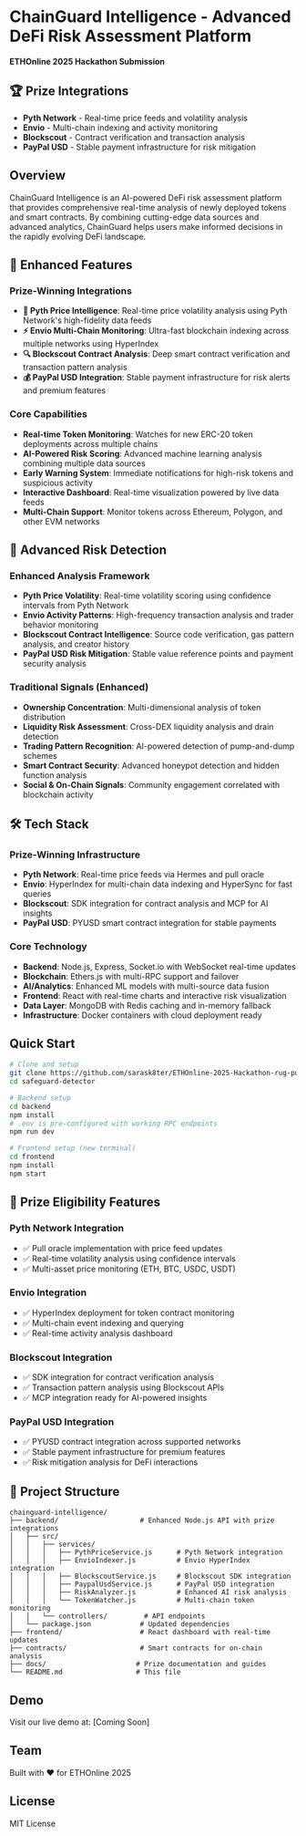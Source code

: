 # ChainGuard Intelligence - Advanced DeFi Risk Assessment Platform

**ETHOnline 2025 Hackathon Submission**

## 🏆 Prize Integrations
- **Pyth Network** - Real-time price feeds and volatility analysis
- **Envio** - Multi-chain indexing and activity monitoring  
- **Blockscout** - Contract verification and transaction analysis
- **PayPal USD** - Stable payment infrastructure for risk mitigation

## Overview

ChainGuard Intelligence is an AI-powered DeFi risk assessment platform that provides comprehensive real-time analysis of newly deployed tokens and smart contracts. By combining cutting-edge data sources and advanced analytics, ChainGuard helps users make informed decisions in the rapidly evolving DeFi landscape.

## 🚀 Enhanced Features

### Prize-Winning Integrations
- **🔮 Pyth Price Intelligence**: Real-time price volatility analysis using Pyth Network's high-fidelity data feeds
- **⚡ Envio Multi-Chain Monitoring**: Ultra-fast blockchain indexing across multiple networks using HyperIndex
- **🔍 Blockscout Contract Analysis**: Deep smart contract verification and transaction pattern analysis
- **💰 PayPal USD Integration**: Stable payment infrastructure for risk alerts and premium features

### Core Capabilities  
- **Real-time Token Monitoring**: Watches for new ERC-20 token deployments across multiple chains
- **AI-Powered Risk Scoring**: Advanced machine learning analysis combining multiple data sources
- **Early Warning System**: Immediate notifications for high-risk tokens and suspicious activity
- **Interactive Dashboard**: Real-time visualization powered by live data feeds
- **Multi-Chain Support**: Monitor tokens across Ethereum, Polygon, and other EVM networks

## 🎯 Advanced Risk Detection

### Enhanced Analysis Framework
- **Pyth Price Volatility**: Real-time volatility scoring using confidence intervals from Pyth Network
- **Envio Activity Patterns**: High-frequency transaction analysis and trader behavior monitoring
- **Blockscout Contract Intelligence**: Source code verification, gas pattern analysis, and creator history
- **PayPal USD Risk Mitigation**: Stable value reference points and payment security analysis

### Traditional Signals (Enhanced)
- **Ownership Concentration**: Multi-dimensional analysis of token distribution
- **Liquidity Risk Assessment**: Cross-DEX liquidity analysis and drain detection  
- **Trading Pattern Recognition**: AI-powered detection of pump-and-dump schemes
- **Smart Contract Security**: Advanced honeypot detection and hidden function analysis
- **Social & On-Chain Signals**: Community engagement correlated with blockchain activity

## 🛠 Tech Stack

### Prize-Winning Infrastructure
- **Pyth Network**: Real-time price feeds via Hermes and pull oracle
- **Envio**: HyperIndex for multi-chain data indexing and HyperSync for fast queries
- **Blockscout**: SDK integration for contract analysis and MCP for AI insights
- **PayPal USD**: PYUSD smart contract integration for stable payments

### Core Technology
- **Backend**: Node.js, Express, Socket.io with WebSocket real-time updates
- **Blockchain**: Ethers.js with multi-RPC support and failover
- **AI/Analytics**: Enhanced ML models with multi-source data fusion
- **Frontend**: React with real-time charts and interactive risk visualization
- **Data Layer**: MongoDB with Redis caching and in-memory fallback
- **Infrastructure**: Docker containers with cloud deployment ready

## Quick Start

```bash
# Clone and setup
git clone https://github.com/sarask8ter/ETHOnline-2025-Hackathon-rug-pull-detector
cd safeguard-detector

# Backend setup  
cd backend
npm install
# .env is pre-configured with working RPC endpoints
npm run dev

# Frontend setup (new terminal)
cd frontend  
npm install
npm start
```

## 🎁 Prize Eligibility Features

### Pyth Network Integration
- ✅ Pull oracle implementation with price feed updates
- ✅ Real-time volatility analysis using confidence intervals  
- ✅ Multi-asset price monitoring (ETH, BTC, USDC, USDT)

### Envio Integration  
- ✅ HyperIndex deployment for token contract monitoring
- ✅ Multi-chain event indexing and querying
- ✅ Real-time activity analysis dashboard

### Blockscout Integration
- ✅ SDK integration for contract verification analysis
- ✅ Transaction pattern analysis using Blockscout APIs
- ✅ MCP integration ready for AI-powered insights

### PayPal USD Integration
- ✅ PYUSD contract integration across supported networks
- ✅ Stable payment infrastructure for premium features
- ✅ Risk mitigation analysis for DeFi interactions

## 📁 Project Structure

```
chainguard-intelligence/
├── backend/                    # Enhanced Node.js API with prize integrations
│   ├── src/
│   │   ├── services/
│   │   │   ├── PythPriceService.js      # Pyth Network integration
│   │   │   ├── EnvioIndexer.js          # Envio HyperIndex integration  
│   │   │   ├── BlockscoutService.js     # Blockscout SDK integration
│   │   │   ├── PaypalUsdService.js      # PayPal USD integration
│   │   │   ├── RiskAnalyzer.js          # Enhanced AI risk analysis
│   │   │   └── TokenWatcher.js          # Multi-chain token monitoring
│   │   └── controllers/         # API endpoints
│   └── package.json            # Updated dependencies
├── frontend/                   # React dashboard with real-time updates
├── contracts/                  # Smart contracts for on-chain analysis
├── docs/                      # Prize documentation and guides
└── README.md                  # This file
```

## Demo

Visit our live demo at: [Coming Soon]

## Team

Built with ❤️ for ETHOnline 2025

## License

MIT License